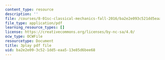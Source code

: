 ```yaml
---
content_type: resource
description: ''
file: /courses/8-01sc-classical-mechanics-fall-2016/ba2e2e093c521dd5eaa513e85d6bee68_QAdiRwOLl0A.pdf
file_type: application/pdf
learning_resource_types: []
license: https://creativecommons.org/licenses/by-nc-sa/4.0/
ocw_type: OCWFile
resourcetype: Document
title: 3play pdf file
uid: ba2e2e09-3c52-1dd5-eaa5-13e85d6bee68
---
```


